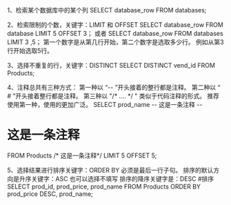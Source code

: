 1、检索某个数据库中的某个列
SELECT database_row
FROM databases;

2、检索限制的个数，关键字：LIMIT 和 OFFSET
SELECT database_row
FROM database
LIMIT 5 OFFSET 3；
或者
SELECT database_row
FROM databases
LIMIT  3 ,5；
第一个数字是从第几行开始，第二个数字是选取多少行。
例如从第3行开始选取5行。

3、选择不重复的行，关键字：DISTINCT
SELECT DISTINCT vend_id
FROM Products;

4、注释总共有三种方式：
第一种以 “-- ”开头接着的整行都是注释。
第二种以 “ # ”开头接着整行都是注释。
第三种以  "/* …. */ " 类似于代码注释的形式。
推荐使用第一种，使用的更加广泛。
SELECT prod_name -- 这是一条注释 -- 
# 这是一条注释
FROM Products
/* 这是一条注释*/
LIMIT 5 OFFSET 5;

5、选择结果进行排序关键字：ORDER BY 必须是最后一行子句。
排序的默认方向是升序关键字：ASC 也可以选择不填写
排序的降序关键字是：DESC 
#排序
SELECT prod_id, prod_price, prod_name
FROM Products
ORDER BY prod_price DESC, prod_name;